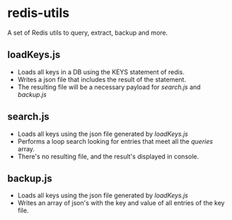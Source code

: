 # redis-utils
A set of Redis utils to query, extract, backup and more.
## loadKeys.js
 - Loads all keys in a DB using the KEYS statement of redis.
 - Writes a json file that includes the result of the statement.
 - The resulting file will be a necessary payload for *search.js* and *backup.js*
## search.js
 - Loads all keys using the json file generated by *loadKeys.js*
 - Performs a loop search looking for entries that meet all the _queries_ array.
 - There's no resulting file, and the result's displayed in console.
## backup.js
 - Loads all keys using the json file generated by *loadKeys.js*
 - Writes an array of json's with the key and value of all entries of the key file.
